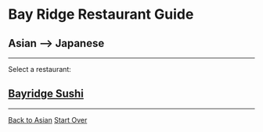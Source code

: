 # Bay Ridge Restaurant Guide
## Asian --> Japanese
---
Select a restaurant:
## [Bayridge Sushi](http://www.brsushi.com/)
---
 [Back to Asian](../asian.md)
 [Start Over](../home.md)


